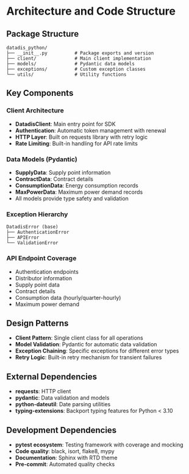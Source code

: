 # Architecture and Code Structure

## Package Structure
```
datadis_python/
├── __init__.py          # Package exports and version
├── client/              # Main client implementation
├── models/              # Pydantic data models
├── exceptions/          # Custom exception classes
└── utils/               # Utility functions
```

## Key Components

### Client Architecture
- **DatadisClient**: Main entry point for SDK
- **Authentication**: Automatic token management with renewal
- **HTTP Layer**: Built on requests library with retry logic
- **Rate Limiting**: Built-in handling for API rate limits

### Data Models (Pydantic)
- **SupplyData**: Supply point information
- **ContractData**: Contract details  
- **ConsumptionData**: Energy consumption records
- **MaxPowerData**: Maximum power demand records
- All models provide type safety and validation

### Exception Hierarchy
```
DatadisError (base)
├── AuthenticationError
├── APIError
└── ValidationError
```

### API Endpoint Coverage
- Authentication endpoints
- Distributor information
- Supply point data
- Contract details
- Consumption data (hourly/quarter-hourly)
- Maximum power demand

## Design Patterns
- **Client Pattern**: Single client class for all operations
- **Model Validation**: Pydantic for automatic data validation
- **Exception Chaining**: Specific exceptions for different error types
- **Retry Logic**: Built-in retry mechanism for transient failures

## External Dependencies
- **requests**: HTTP client
- **pydantic**: Data validation and models
- **python-dateutil**: Date parsing utilities
- **typing-extensions**: Backport typing features for Python < 3.10

## Development Dependencies
- **pytest ecosystem**: Testing framework with coverage and mocking
- **Code quality**: black, isort, flake8, mypy
- **Documentation**: Sphinx with RTD theme
- **Pre-commit**: Automated quality checks